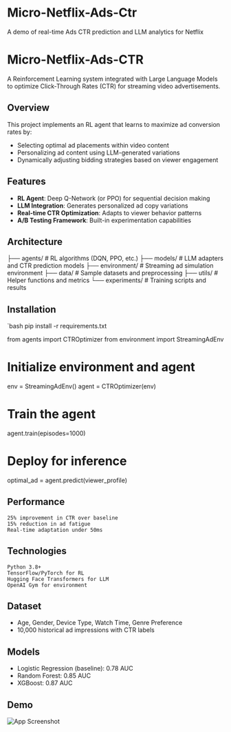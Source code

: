 # Micro-Netflix-Ads-Ctr
A demo of real-time Ads CTR prediction and LLM analytics for Netflix

# Micro-Netflix-Ads-CTR

A Reinforcement Learning system integrated with Large Language Models to optimize Click-Through Rates (CTR) for streaming video advertisements.

## Overview

This project implements an RL agent that learns to maximize ad conversion rates by:
- Selecting optimal ad placements within video content
- Personalizing ad content using LLM-generated variations
- Dynamically adjusting bidding strategies based on viewer engagement

## Features

- **RL Agent**: Deep Q-Network (or PPO) for sequential decision making
- **LLM Integration**: Generates personalized ad copy variations
- **Real-time CTR Optimization**: Adapts to viewer behavior patterns
- **A/B Testing Framework**: Built-in experimentation capabilities

## Architecture

├── agents/ # RL algorithms (DQN, PPO, etc.)
├── models/ # LLM adapters and CTR prediction models
├── environment/ # Streaming ad simulation environment
├── data/ # Sample datasets and preprocessing
├── utils/ # Helper functions and metrics
└── experiments/ # Training scripts and results



## Installation

`bash
pip install -r requirements.txt


from agents import CTROptimizer
from environment import StreamingAdEnv

# Initialize environment and agent
env = StreamingAdEnv()
agent = CTROptimizer(env)

# Train the agent
agent.train(episodes=1000)

# Deploy for inference
optimal_ad = agent.predict(viewer_profile)


## Performance

    25% improvement in CTR over baseline
    15% reduction in ad fatigue
    Real-time adaptation under 50ms


## Technologies

    Python 3.8+
    TensorFlow/PyTorch for RL
    Hugging Face Transformers for LLM
    OpenAI Gym for environment


## Dataset
- Age, Gender, Device Type, Watch Time, Genre Preference
- 10,000 historical ad impressions with CTR labels

## Models
- Logistic Regression (baseline): 0.78 AUC
- Random Forest: 0.85 AUC
- XGBoost: 0.87 AUC


## Demo
![App Screenshot](screenshots/demo.png)







